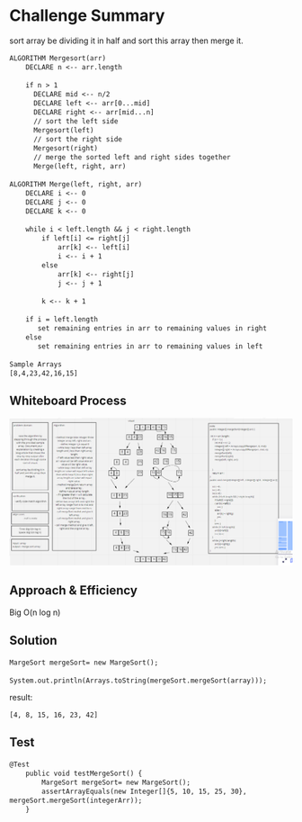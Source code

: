 # Challenge Summary
<!-- Description of the challenge -->

sort array be dividing it in half and sort this array then merge it.

```
ALGORITHM Mergesort(arr)
    DECLARE n <-- arr.length

    if n > 1
      DECLARE mid <-- n/2
      DECLARE left <-- arr[0...mid]
      DECLARE right <-- arr[mid...n]
      // sort the left side
      Mergesort(left)
      // sort the right side
      Mergesort(right)
      // merge the sorted left and right sides together
      Merge(left, right, arr)

ALGORITHM Merge(left, right, arr)
    DECLARE i <-- 0
    DECLARE j <-- 0
    DECLARE k <-- 0

    while i < left.length && j < right.length
        if left[i] <= right[j]
            arr[k] <-- left[i]
            i <-- i + 1
        else
            arr[k] <-- right[j]
            j <-- j + 1

        k <-- k + 1

    if i = left.length
       set remaining entries in arr to remaining values in right
    else
       set remaining entries in arr to remaining values in left

Sample Arrays
[8,4,23,42,16,15]
```

## Whiteboard Process
<!-- Embedded whiteboard image -->
![](challenge27.PNG)

## Approach & Efficiency
<!-- What approach did you take? Why? What is the Big O space/time for this approach? -->
Big O(n log n)

## Solution
<!-- Show how to run your code, and examples of it in action -->

```
MargeSort mergeSort= new MargeSort();
        System.out.println(Arrays.toString(mergeSort.mergeSort(array)));
```
result:
```
[4, 8, 15, 16, 23, 42]
```

## Test

```
@Test
    public void testMergeSort() {
        MargeSort mergeSort= new MargeSort();
        assertArrayEquals(new Integer[]{5, 10, 15, 25, 30}, mergeSort.mergeSort(integerArr));
    }
```

